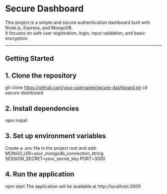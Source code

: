 # Secure Dashboard

This project is a simple and secure authentication dashboard built with Node.js, Express, and MongoDB.  
It focuses on safe user registration, login, input validation, and basic encryption.

---

## Getting Started

## 1. Clone the repository

git clone https://github.com/your-username/secure-dashboard.git
cd secure-dashboard


## 2. Install dependencies
npm install

## 3. Set up environment variables
Create a .env file in the project root and add:
MONGO_URI=your_mongodb_connection_string
SESSION_SECRET=your_secret_key
PORT=3000

## 4. Run the application
npm start
The application will be available at http://localhost:3000


